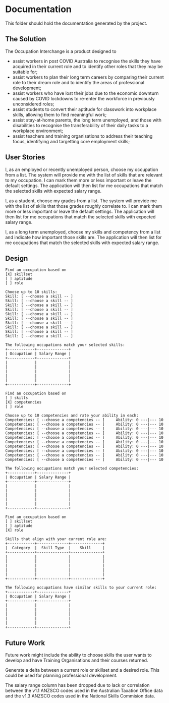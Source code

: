 # Documentation

This folder should hold the documentation generated by the project.


## The Solution

The Occupation Interchange is a product designed to
* assist workers in post COVID Australia to recognise the skills they have acquired in their current role and to identify other roles that they may be suitable for;
* assist workers to plan their long term careers by comparing their current role to their dream role and to identify the areas of professional development;
* assist workers who have lost their jobs due to the economic downturn caused by COVID lockdowns to re-enter the workforce in previously unconsidered roles;
* assist students to convert their aptitude for classwork into workplace skills, allowing them to find meaningful work;
* assist stay-at-home parents, the long term unemployed, and those with disabilities to recognise the transferability of their daily tasks to a workplace environment;
* assist teachers and training organisations to address their teaching focus, identifying and targetting core employment skills;

## User Stories

I, as an employed or recently unemployed person, choose my occupation from a list. The system will provide me with the list of skills that are relevant to my occupation. I can mark them more or less important or leave the default settings. The application will then list for me occupations that match the selected skills with expected salary range.

I, as a student, choose my grades from a list. The system will provide me with the list of skills that those grades roughly correlate to. I can mark them more or less important or leave the default settings. The application will then list for me occupations that match the selected skills with expected salary range.

I, as a long term unemployed, choose my skills and competency from a list and indicate how important those skills are. The application will then list for me occupations that match the selected skills with expected salary range.

## Design

```
Find an occupation based on
[X] skillset
[ ] aptitude
[ ] role

Choose up to 10 skills:
Skill: [ --choose a skill -- ]
Skill: [ --choose a skill -- ]
Skill: [ --choose a skill -- ]
Skill: [ --choose a skill -- ]
Skill: [ --choose a skill -- ]
Skill: [ --choose a skill -- ]
Skill: [ --choose a skill -- ]
Skill: [ --choose a skill -- ]
Skill: [ --choose a skill -- ]
Skill: [ --choose a skill -- ]

The following occupations match your selected skills:
+------------+--------------+
| Occupation | Salary Range |
+------------+--------------+
|            |              |
|            |              |
|            |              |
|            |              |
|            |              |
+------------+--------------+
```

```
Find an occupation based on
[ ] skills
[X] competencies
[ ] role

Choose up to 10 competencies and rate your ability in each:
Competencies: [ --choose a competencies -- ]     Ability: 0 ---|--- 10
Competencies: [ --choose a competencies -- ]     Ability: 0 ---|--- 10
Competencies: [ --choose a competencies -- ]     Ability: 0 ---|--- 10
Competencies: [ --choose a competencies -- ]     Ability: 0 ---|--- 10
Competencies: [ --choose a competencies -- ]     Ability: 0 ---|--- 10
Competencies: [ --choose a competencies -- ]     Ability: 0 ---|--- 10
Competencies: [ --choose a competencies -- ]     Ability: 0 ---|--- 10
Competencies: [ --choose a competencies -- ]     Ability: 0 ---|--- 10
Competencies: [ --choose a competencies -- ]     Ability: 0 ---|--- 10
Competencies: [ --choose a competencies -- ]     Ability: 0 ---|--- 10

The following occupations match your selected competencies:
+------------+--------------+
| Occupation | Salary Range |
+------------+--------------+
|            |              |
|            |              |
|            |              |
|            |              |
|            |              |
+------------+--------------+
```

```
Find an occupation based on
[ ] skillset
[ ] aptitude
[X] role

Skills that align with your current role are:
+------------+--------------+--------------+
|  Category  |  Skill Type  |    Skill     |
+------------+--------------+--------------+
|            |              |              |
|            |              |              |
|            |              |              |
|            |              |              |
|            |              |              |
+------------+--------------+--------------+

The following occupations have similar skills to your current role:
+------------+--------------+
| Occupation | Salary Range |
+------------+--------------+
|            |              |
|            |              |
|            |              |
|            |              |
|            |              |
+------------+--------------+
```

## Future Work

Future work might include the ability to choose skills the user wants to develop and have Training Organisations and their courses returned.

Generate a delta between a current role or skillset and a desired role. This could be used for planning professional development.

The salary range column has been dropped due to lack or correlation between the v1.1 ANZSCO codes used in the Australian Taxation Office data and the  v1.3 ANZSCO codes used in the National Skills Commision data.
